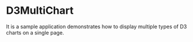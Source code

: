 # D3MultiChart
It is a sample application demonstrates how to display multiple types of D3 charts on a single page.
